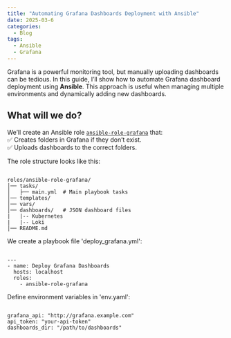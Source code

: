 ```yaml
---
title: "Automating Grafana Dashboards Deployment with Ansible"
date: 2025-03-6
categories:
  - Blog
tags:
  - Ansible
  - Grafana
---
```


Grafana is a powerful monitoring tool, but manually uploading dashboards can be tedious. In this guide, I’ll show how to automate Grafana dashboard deployment using **Ansible**. This approach is useful when managing multiple environments and dynamically adding new dashboards.

## **What will we do?**

We’ll create an Ansible role [`ansible-role-grafana`](https://github.com/dzatulin/ansible/tree/master/roles/ansible-role-grafana) that:  
✅ Creates folders in Grafana if they don’t exist.  
✅ Uploads dashboards to the correct folders.

The role structure looks like this:

```

roles/ansible-role-grafana/
│── tasks/
│   ├── main.yml  # Main playbook tasks
│── templates/
│── vars/
│── dashboards/   # JSON dashboard files
|   |-- Kubernetes
|   |-- Loki
│── README.md

```

We create a playbook file 'deploy_grafana.yml':

```

---
- name: Deploy Grafana Dashboards
  hosts: localhost
  roles:
    - ansible-role-grafana

```

Define environment variables in 'env.yaml':

```

grafana_api: "http://grafana.example.com"
api_token: "your-api-token"
dashboards_dir: "/path/to/dashboards"

```
